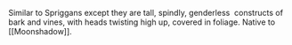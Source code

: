 Similar to Spriggans except they are tall, spindly, genderless  constructs of bark and vines, with heads twisting high up, covered in foliage. Native to [[Moonshadow]].